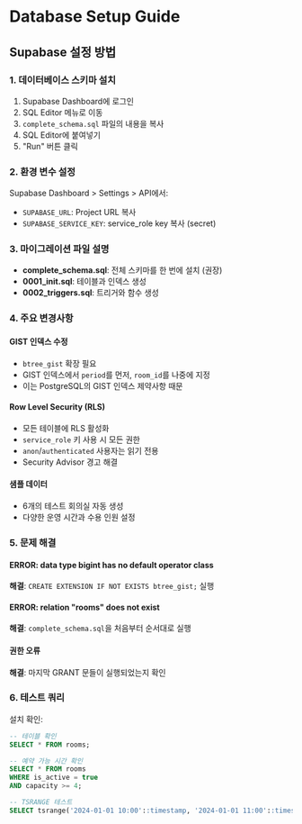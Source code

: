# Database Setup Guide

## Supabase 설정 방법

### 1. 데이터베이스 스키마 설치

1. Supabase Dashboard에 로그인
2. SQL Editor 메뉴로 이동
3. `complete_schema.sql` 파일의 내용을 복사
4. SQL Editor에 붙여넣기
5. "Run" 버튼 클릭

### 2. 환경 변수 설정

Supabase Dashboard > Settings > API에서:
- `SUPABASE_URL`: Project URL 복사
- `SUPABASE_SERVICE_KEY`: service_role key 복사 (secret)

### 3. 마이그레이션 파일 설명

- **complete_schema.sql**: 전체 스키마를 한 번에 설치 (권장)
- **0001_init.sql**: 테이블과 인덱스 생성
- **0002_triggers.sql**: 트리거와 함수 생성

### 4. 주요 변경사항

#### GIST 인덱스 수정
- `btree_gist` 확장 필요
- GIST 인덱스에서 `period`를 먼저, `room_id`를 나중에 지정
- 이는 PostgreSQL의 GIST 인덱스 제약사항 때문

#### Row Level Security (RLS)
- 모든 테이블에 RLS 활성화
- `service_role` 키 사용 시 모든 권한
- `anon`/`authenticated` 사용자는 읽기 전용
- Security Advisor 경고 해결

#### 샘플 데이터
- 6개의 테스트 회의실 자동 생성
- 다양한 운영 시간과 수용 인원 설정

### 5. 문제 해결

#### ERROR: data type bigint has no default operator class
**해결**: `CREATE EXTENSION IF NOT EXISTS btree_gist;` 실행

#### ERROR: relation "rooms" does not exist
**해결**: `complete_schema.sql`을 처음부터 순서대로 실행

#### 권한 오류
**해결**: 마지막 GRANT 문들이 실행되었는지 확인

### 6. 테스트 쿼리

설치 확인:
```sql
-- 테이블 확인
SELECT * FROM rooms;

-- 예약 가능 시간 확인
SELECT * FROM rooms 
WHERE is_active = true 
AND capacity >= 4;

-- TSRANGE 테스트
SELECT tsrange('2024-01-01 10:00'::timestamp, '2024-01-01 11:00'::timestamp, '[)');
```